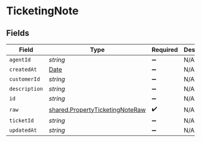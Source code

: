 # TicketingNote


## Fields

| Field                                                                                         | Type                                                                                          | Required                                                                                      | Description                                                                                   |
| --------------------------------------------------------------------------------------------- | --------------------------------------------------------------------------------------------- | --------------------------------------------------------------------------------------------- | --------------------------------------------------------------------------------------------- |
| `agentId`                                                                                     | *string*                                                                                      | :heavy_minus_sign:                                                                            | N/A                                                                                           |
| `createdAt`                                                                                   | [Date](https://developer.mozilla.org/en-US/docs/Web/JavaScript/Reference/Global_Objects/Date) | :heavy_minus_sign:                                                                            | N/A                                                                                           |
| `customerId`                                                                                  | *string*                                                                                      | :heavy_minus_sign:                                                                            | N/A                                                                                           |
| `description`                                                                                 | *string*                                                                                      | :heavy_minus_sign:                                                                            | N/A                                                                                           |
| `id`                                                                                          | *string*                                                                                      | :heavy_minus_sign:                                                                            | N/A                                                                                           |
| `raw`                                                                                         | [shared.PropertyTicketingNoteRaw](../../../sdk/models/shared/propertyticketingnoteraw.md)     | :heavy_check_mark:                                                                            | N/A                                                                                           |
| `ticketId`                                                                                    | *string*                                                                                      | :heavy_minus_sign:                                                                            | N/A                                                                                           |
| `updatedAt`                                                                                   | *string*                                                                                      | :heavy_minus_sign:                                                                            | N/A                                                                                           |